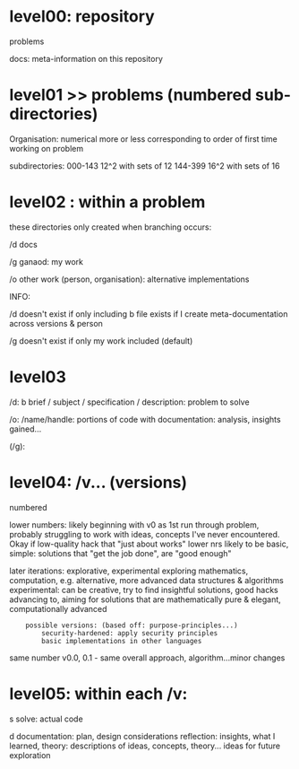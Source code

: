 # level00: repository

problems

docs: 		meta-information on this repository




# level01 >> problems (numbered sub-directories)

Organisation: numerical
	more or less corresponding to order of first time working on problem
	
subdirectories:
	000-143			12^2 with sets of 12
	144-399			16^2 with sets of 16






# level02 : within a problem

these directories only created when branching occurs:

/d			docs

/g			ganaod: my work

/o			other work (person, organisation): alternative implementations 


INFO:

/d		doesn't exist if only including b file
			exists if I create meta-documentation across versions & person


/g 		doesn't exist if only my work included (default)







# level03

/d:
	b			brief / subject / specification / description:	problem to solve


/o:
	/name/handle: 
	portions of code
	with documentation: analysis, insights gained...



(/g):


# level04: /v... (versions)

numbered

lower numbers: 
	likely beginning with v0 as 1st run through problem, probably struggling to work with ideas, concepts I've never encountered. Okay if low-quality hack that "just about works"
	lower nrs likely to be basic, simple: solutions that "get the job done", are "good enough"

later iterations:
	explorative, experimental
		exploring mathematics, computation, e.g. alternative, more advanced data structures & algorithms
		experimental: can be creative, try to find insightful solutions, good hacks
		advancing to, aiming for solutions that are mathematically pure & elegant, computationally advanced
	
		possible versions: (based off: purpose-principles...)
			security-hardened: apply security principles
			basic implementations in other languages
				
same number v0.0, 0.1 - same overall approach, algorithm...minor changes




# level05: within each /v:

s				solve: actual code

d				documentation:
						plan, design considerations
						reflection: insights, what I learned, theory: descriptions of ideas, concepts, theory...
						ideas for future exploration